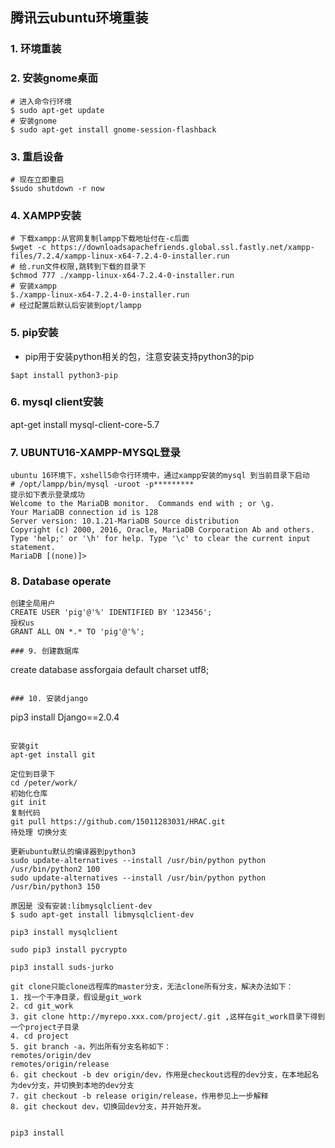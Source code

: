 ## 腾讯云ubuntu环境重装

### 1. 环境重装

### 2. 安装gnome桌面
```
# 进入命令行环境
$ sudo apt-get update
# 安装gnome
$ sudo apt-get install gnome-session-flashback
```

### 3. 重启设备
```
# 现在立即重启
$sudo shutdown -r now 
```

### 4. XAMPP安装
```
# 下载xampp:从官网复制lampp下载地址付在-c后面
$wget -c https://downloadsapachefriends.global.ssl.fastly.net/xampp-files/7.2.4/xampp-linux-x64-7.2.4-0-installer.run
# 给.run文件权限,跳转到下载的目录下
$chmod 777 ./xampp-linux-x64-7.2.4-0-installer.run
# 安装xampp
$./xampp-linux-x64-7.2.4-0-installer.run
# 经过配置后默认后安装到opt/lampp
```

### 5. pip安装
- pip用于安装python相关的包，注意安装支持python3的pip
```
$apt install python3-pip
```

### 6. mysql client安装
 apt-get install mysql-client-core-5.7


### 7. UBUNTU16-XAMPP-MYSQL登录

```
ubuntu 16环境下，xshell5命令行环境中，通过xampp安装的mysql 到当前目录下启动
# /opt/lampp/bin/mysql -uroot -p*********
提示如下表示登录成功
Welcome to the MariaDB monitor.  Commands end with ; or \g.
Your MariaDB connection id is 128
Server version: 10.1.21-MariaDB Source distribution
Copyright (c) 2000, 2016, Oracle, MariaDB Corporation Ab and others.
Type 'help;' or '\h' for help. Type '\c' to clear the current input statement.
MariaDB [(none)]>
```

### 8. Database operate
```
创建全局用户
CREATE USER 'pig'@'%' IDENTIFIED BY '123456';
授权us
GRANT ALL ON *.* TO 'pig'@'%';

### 9. 创建数据库
```
create database assforgaia default charset utf8;
```

### 10. 安装django
```
pip3 install Django==2.0.4
```

安装git
apt-get install git

定位到目录下
cd /peter/work/
初始化仓库
git init
复制代码
git pull https://github.com/15011283031/HRAC.git
待处理 切换分支

更新ubuntu默认的编译器到python3
sudo update-alternatives --install /usr/bin/python python /usr/bin/python2 100
sudo update-alternatives --install /usr/bin/python python /usr/bin/python3 150

原因是 没有安装:libmysqlclient-dev
$ sudo apt-get install libmysqlclient-dev

pip3 install mysqlclient

sudo pip3 install pycrypto

pip3 install suds-jurko

git clone只能clone远程库的master分支，无法clone所有分支，解决办法如下：
1. 找一个干净目录，假设是git_work
2. cd git_work
3. git clone http://myrepo.xxx.com/project/.git ,这样在git_work目录下得到一个project子目录
4. cd project
5. git branch -a，列出所有分支名称如下：
remotes/origin/dev
remotes/origin/release
6. git checkout -b dev origin/dev，作用是checkout远程的dev分支，在本地起名为dev分支，并切换到本地的dev分支
7. git checkout -b release origin/release，作用参见上一步解释
8. git checkout dev，切换回dev分支，并开始开发。


pip3 install 